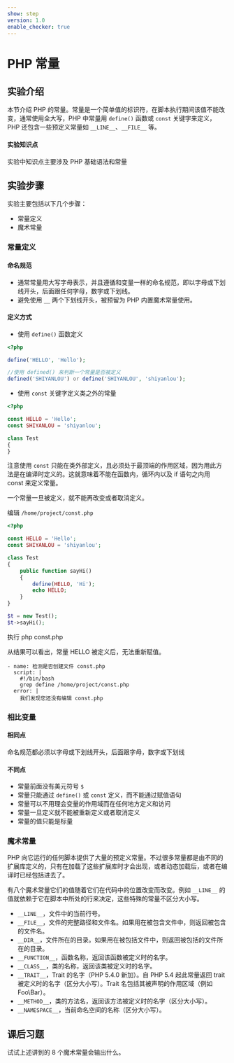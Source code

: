 ```yaml
---
show: step
version: 1.0
enable_checker: true
---
```


# PHP 常量

## 实验介绍

本节介绍 PHP 的常量。常量是一个简单值的标识符，在脚本执行期间该值不能改变，通常使用全大写，PHP 中常量用 `define()` 函数或 `const` 关键字来定义，PHP 还包含一些预定义常量如 `__LINE__`、`__FILE__` 等。

#### 实验知识点

实验中知识点主要涉及 PHP 基础语法和常量

## 实验步骤

实验主要包括以下几个步骤：

- 常量定义
- 魔术常量

### 常量定义

#### 命名规范

- 通常常量用大写字母表示，并且遵循和变量一样的命名规范，即以字母或下划线开头，后面跟任何字母，数字或下划线。
- 避免使用 `__` 两个下划线开头，被预留为 PHP 内置魔术常量使用。

#### 定义方式

- 使用 `define()` 函数定义

```php
<?php

define('HELLO', 'Hello');

//使用 defined() 来判断一个常量是否被定义
defined('SHIYANLOU') or define('SHIYANLOU', 'shiyanlou');
```

- 使用 `const` 关键字定义类之外的常量

```php
<?php

const HELLO = 'Hello';
const SHIYANLOU = 'shiyanlou';

class Test
{
}
```

注意使用 `const` 只能在类外部定义，且必须处于最顶端的作用区域，因为用此方法是在编译时定义的。这就意味着不能在函数内，循环内以及 if 语句之内用 const 来定义常量。

一个常量一旦被定义，就不能再改变或者取消定义。

编辑 `/home/project/const.php`

```php
<?php

const HELLO = 'Hello';
const SHIYANLOU = 'shiyanlou';

class Test
{
    public function sayHi()
    {
        define(HELLO, 'Hi');
        echo HELLO;
    }
}

$t = new Test();
$t->sayHi();
```

执行 php const.php

从结果可以看出，常量 HELLO 被定义后，无法重新赋值。

```checker
- name: 检测是否创建文件 const.php
  script: |
    #!/bin/bash
    grep define /home/project/const.php
  error: |
    我们发现您还没有编辑 const.php
```

### 相比变量

#### 相同点

命名规范都必须以字母或下划线开头，后面跟字母，数字或下划线

#### 不同点

- 常量前面没有美元符号 `$`
- 常量只能通过 `define()` 或 `const` 定义，而不能通过赋值语句
- 常量可以不用理会变量的作用域而在任何地方定义和访问
- 常量一旦定义就不能被重新定义或者取消定义
- 常量的值只能是标量

### 魔术常量

PHP 向它运行的任何脚本提供了大量的预定义常量。不过很多常量都是由不同的扩展库定义的，只有在加载了这些扩展库时才会出现，或者动态加载后，或者在编译时已经包括进去了。

有八个魔术常量它们的值随着它们在代码中的位置改变而改变。例如 `__LINE__` 的值就依赖于它在脚本中所处的行来决定，这些特殊的常量不区分大小写。

- `__LINE__`，文件中的当前行号。
- `__FILE__`，文件的完整路径和文件名。如果用在被包含文件中，则返回被包含的文件名。
- `__DIR__`，文件所在的目录。如果用在被包括文件中，则返回被包括的文件所在的目录。
- `__FUNCTION__`，函数名称，返回该函数被定义时的名字。
- `__CLASS__`，类的名称，返回该类被定义时的名字。
- `__TRAIT__`，Trait 的名字（PHP 5.4.0 新加）。自 PHP 5.4 起此常量返回 trait 被定义时的名字（区分大小写）。Trait 名包括其被声明的作用区域（例如 Foo\Bar）。
- `__METHOD__`，类的方法名，返回该方法被定义时的名字（区分大小写）。
- `__NAMESPACE__`，当前命名空间的名称（区分大小写）。

## 课后习题

试试上述讲到的 8 个魔术常量会输出什么。
